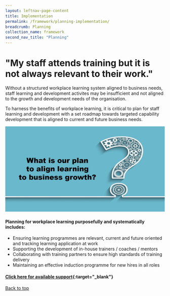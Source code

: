 ```yaml
---
layout: leftnav-page-content
title: Implementation
permalink: /framework/planning-implementation/
breadcrumb: Planning
collection_name: framework
second_nav_title: "Planning"
---
```



# **"My staff attends training but it is not always relevant to their work."**
		
Without a structured workplace learning system aligned to business needs, staff learning and development activites may be insufficient and not aligned to the growth and development needs of the organisation.

To harness the benefits of workplace learning, it is critical to plan for staff learning and development with a set roadmap towards targeted capability development that is aligned to current and future business needs. 


<img src="/images/implementation/planning.jpg">

#### **Planning for workplace learning purposefully and systematically includes:**

- Ensuring learning programmes are relevant, current and future oriented and tracking learning application at work  
- Supporting the development of in-house trainers / coaches / mentors
- Collaborating with training partners to ensure high standards of training delivery 
- Maintaining an effective induction programme for new hires in all roles


#### [Click here for available support](https://www.workplacelearning.gov.sg/framework/planning-support/){:target="_blank"}

[Back to top](#top)
